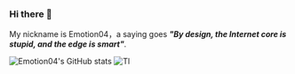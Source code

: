 ### Hi there 👋
My nickname is Emotion04，a saying goes 
***"By design, the Internet core is stupid, and the edge is smart"***.


![Emotion04's GitHub stats](https://github-readme-stats-gamma-six-57.vercel.app/api?username=emotion04&show_icons=true&bg_color=00000000)
![Tl](https://github-readme-stats.vercel.app/api/top-langs/?username=emotion04&show_icons=true&bg_color=00000000)


<!--
**Emotion04/emotion04** is a ✨ _special_ ✨ repository because its `README.md` (this file) appears on your GitHub profile.

Here are some ideas to get you started:

- 🔭 I’m currently working on ...
- 🌱 I’m currently learning ...
- 👯 I’m looking to collaborate on ...
- 🤔 I’m looking for help with ...
- 💬 Ask me about ...
- 📫 How to reach me: ...
- 😄 Pronouns: ...
- ⚡ Fun fact: ...
-->
